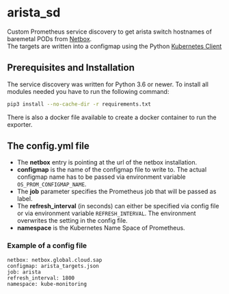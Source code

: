 # arista_sd

Custom Prometheus service discovery to get arista switch hostnames of baremetal PODs from [Netbox](https://netbox.readthedocs.io/en/latest/).  
The targets are written into a configmap using the Python [Kubernetes Client](https://pypi.org/project/kubernetes/)

## Prerequisites and Installation

The service discovery was written for Python 3.6 or newer. To install all modules needed you have to run the following command:

```bash
pip3 install --no-cache-dir -r requirements.txt
```

There is also a docker file available to create a docker container to run the exporter.

## The config.yml file

* The **netbox** entry is pointing at the url of the netbox installation.
* **configmap** is the name of the configmap file to write to. The actual configmap name has to be passed via environment variable `OS_PROM_CONFIGMAP_NAME`.
* The **job** parameter specifies the Prometheus job that will be passed as label.
* The **refresh_interval** (in seconds) can either be specified via config file or via environment variable `REFRESH_INTERVAL`. The environment overwrites the setting in the config file.
* **namespace** is the Kubernetes Name Space of Prometheus.

### Example of a config file

```text
netbox: netbox.global.cloud.sap
configmap: arista_targets.json
job: arista
refresh_interval: 1800
namespace: kube-monitoring
```
